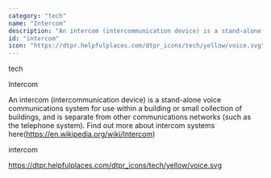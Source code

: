 ```yaml
---
category: "tech"
name: "Intercom"
description: "An intercom (intercommunication device) is a stand-alone voice communications system for use within a building or small collection of buildings, and is separate from other communications networks (such as the telephone system). Find out more about intercom systems here(https://en.wikipedia.org/wiki/Intercom)"
id: "intercom"
icon: "https://dtpr.helpfulplaces.com/dtpr_icons/tech/yellow/voice.svg"
---
```

tech

Intercom

An intercom (intercommunication device) is a stand-alone voice communications system for use within a building or small collection of buildings, and is separate from other communications networks (such as the telephone system). Find out more about intercom systems here(https://en.wikipedia.org/wiki/Intercom)

intercom

https://dtpr.helpfulplaces.com/dtpr_icons/tech/yellow/voice.svg
